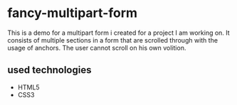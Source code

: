 # fancy-multipart-form
This is a demo for a multipart form i created for a project I am working on.
It consists of multiple sections in a form that are scrolled through with the usage of anchors.
The user cannot scroll on his own volition. 

## used technologies
- HTML5
- CSS3 
